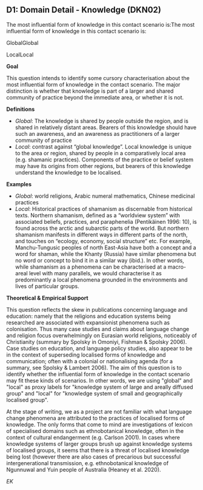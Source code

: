 
## D1: Domain Detail - Knowledge (DKN02)

The most influential form of knowledge in this contact scenario is:The most influential form of knowledge in this contact scenario is:



GlobalGlobal

LocalLocal



**Goal**

This question intends to identify some cursory characterisation about the most influential form of knowledge in the contact scenario. The major distinction is whether that knowledge is part of a larger and shared community of practice beyond the immediate area, or whether it is not.



**Definitions**

- *Global*: The knowledge is shared by people outside the region, and is shared in relatively distant areas. Bearers of this knowledge should have such an awareness, and an awareness as practitioners of a larger community of practice
- *Local*: contrast against “global knowledge”. Local knowledge is unique to the area or region, shared by people in a comparatively local area (e.g. shamanic practices). Components of the practice or belief system may have its origins from other regions, but bearers of this knowledge understand the knowledge to be localised.




**Examples**

- *Global*: world religions, Arabic numeral mathematics, Chinese medicinal practices
- *Local*: Historical practices of shamanism as discernable from historical texts. Northern shamanism, defined as a “worldview system” with associated beliefs, practices, and paraphenelia (Pentikäinen 1996: 10), is found across the arctic and subarctic parts of the world. But northern shamanism manifests in different ways in different parts of the north, and touches on “ecology, economy, social structure” etc. For example, Manchu-Tungusic peoples of north East-Asia have both a concept and a word for shaman, while the Khanty (Russia) have similar phenomena but no word or concept to bind it in a similar way (ibid.). In other words, while shamanism as a phenomena can be characterised at a macro-areal level with many parallels, we would characterise it as predominantly a local phenomena grounded in the environments and lives of particular groups.




**Theoretical & Empirical Support**

This question reflects the skew in publications concerning language and education: namely that the religions and education systems being researched are associated with expansionist phenomena such as colonisation. Thus many case studies and claims about language change and religion focus overwhelmingly on Eurasian world religions, noticeably of Christianity (summary by Spolsky in Omoniyi, Fishman & Spolsky 2006). Case studies on education, and language policy studies, also appear to be in the context of superseding localised forms of knowledge and communication; often with a colonial or nationalising agenda (for a summary, see Spolsky & Lambert 2006). The aim of this question is to identify whether the influential form of knowledge in the contact scenario may fit these kinds of scenarios. In other words, we are using "global" and "local" as proxy labels for "knowledge system of large and areally diffused group" and "local" for "knowledge system of small and geographically localised group".



At the stage of writing, we as a project are not familiar with what language change phenomena are attributed to the practices of localised forms of knowledge. The only forms that come to mind are investigations of lexicon of specialised domains such as ethnobotanical knowledge, often in the context of cultural endangerment (e.g. Carlson 2001). In cases where knowledge systems of larger groups brush up against knowledge systems of localised groups, it seems that there is a threat of localised knowledge being lost (however there are also cases of precarious but successful intergenerational transmission, e.g. ethnobotanical knowledge of Ngunnuwal and Yuin people of Australia (Heaney et al. 2020).



*EK*
